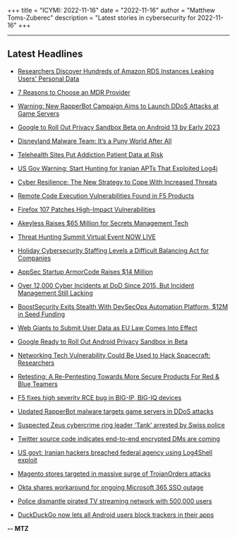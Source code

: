 +++
title = "ICYMI: 2022-11-16"
date = "2022-11-16"
author = "Matthew Toms-Zuberec"
description = "Latest stories in cybersecurity for 2022-11-16"
+++

---------------------------------------------------------------------------
## Latest Headlines
- [Researchers Discover Hundreds of Amazon RDS Instances Leaking Users' Personal Data](https://thehackernews.com/2022/11/researchers-discover-hundreds-of-amazon.html)

- [7 Reasons to Choose an MDR Provider](https://thehackernews.com/2022/11/7-reasons-to-choose-mdr-provider.html)

- [Warning: New RapperBot Campaign Aims to Launch DDoS Attacks at Game Servers](https://thehackernews.com/2022/11/warning-new-rapperbot-campaign-aims-to.html)

- [Google to Roll Out Privacy Sandbox Beta on Android 13 by Early 2023](https://thehackernews.com/2022/11/google-to-roll-out-privacy-sandbox-beta.html)

- [Disneyland Malware Team: It’s a Puny World After All](https://krebsonsecurity.com/2022/11/disneyland-malware-team-its-a-puny-world-after-all/)

- [Telehealth Sites Put Addiction Patient Data at Risk](https://www.wired.com/story/substance-abuse-telehealth-privacy-tracking-tech/)

- [US Gov Warning: Start Hunting for Iranian APTs That Exploited Log4j](https://www.securityweek.com/us-gov-warning-start-hunting-iranian-apts-exploited-log4j)

- [Cyber Resilience: The New Strategy to Cope With Increased Threats](https://www.securityweek.com/cyber-resilience-new-strategy-cope-increased-threats)

- [Remote Code Execution Vulnerabilities Found in F5 Products](https://www.securityweek.com/remote-code-execution-vulnerabilities-found-f5-products)

- [Firefox 107 Patches High-Impact Vulnerabilities](https://www.securityweek.com/firefox-107-patches-high-impact-vulnerabilities)

- [Akeyless Raises $65 Million for Secrets Management Tech](https://www.securityweek.com/akeyless-raises-65-million-secrets-management-tech)

- [Threat Hunting Summit Virtual Event NOW LIVE](https://www.securityweek.com/threat-hunting-summit-virtual-event-now-live)

- [Holiday Cybersecurity Staffing Levels a Difficult Balancing Act for Companies](https://www.securityweek.com/holiday-cybersecurity-staffing-levels-difficult-balancing-act-companies)

- [AppSec Startup ArmorCode Raises $14 Million](https://www.securityweek.com/appsec-startup-armorcode-raises-14-million)

- [Over 12,000 Cyber Incidents at DoD Since 2015, But Incident Management Still Lacking](https://www.securityweek.com/over-12000-cyber-incidents-dod-2015-incident-management-still-lacking)

- [BoostSecurity Exits Stealth With DevSecOps Automation Platform, $12M in Seed Funding](https://www.securityweek.com/boostsecurity-exits-stealth-devsecops-automation-platform-12m-seed-funding)

- [Web Giants to Submit User Data as EU Law Comes Into Effect](https://www.securityweek.com/web-giants-submit-user-data-eu-law-comes-effect)

- [Google Ready to Roll Out Android Privacy Sandbox in Beta](https://www.securityweek.com/google-ready-roll-out-android-privacy-sandbox-beta)

- [Networking Tech Vulnerability Could Be Used to Hack Spacecraft: Researchers](https://www.securityweek.com/networking-tech-vulnerability-could-be-used-hack-spacecraft-researchers)

- [Retesting: A Re-Pentesting Towards More Secure Products For Red & Blue Teamers](https://cybersecuritynews.com/retesting/)

- [F5 fixes high severity RCE bug in BIG-IP, BIG-IQ devices](https://portswigger.net/daily-swig/f5-fixes-high-severity-rce-bug-in-big-ip-big-iq-devices)

- [Updated RapperBot malware targets game servers in DDoS attacks](https://www.bleepingcomputer.com/news/security/updated-rapperbot-malware-targets-game-servers-in-ddos-attacks/)

- [Suspected Zeus cybercrime ring leader ‘Tank’ arrested by Swiss police](https://www.bleepingcomputer.com/news/security/suspected-zeus-cybercrime-ring-leader-tank-arrested-by-swiss-police/)

- [Twitter source code indicates end-to-end encrypted DMs are coming](https://www.bleepingcomputer.com/news/security/twitter-source-code-indicates-end-to-end-encrypted-dms-are-coming/)

- [US govt: Iranian hackers breached federal agency using Log4Shell exploit](https://www.bleepingcomputer.com/news/security/us-govt-iranian-hackers-breached-federal-agency-using-log4shell-exploit/)

- [Magento stores targeted in massive surge of TrojanOrders attacks](https://www.bleepingcomputer.com/news/security/magento-stores-targeted-in-massive-surge-of-trojanorders-attacks/)

- [Okta shares workaround for ongoing Microsoft 365 SSO outage](https://www.bleepingcomputer.com/news/technology/okta-shares-workaround-for-ongoing-microsoft-365-sso-outage/)

- [Police dismantle pirated TV streaming network with 500,000 users](https://www.bleepingcomputer.com/news/technology/police-dismantle-pirated-tv-streaming-network-with-500-000-users/)

- [DuckDuckGo now lets all Android users block trackers in their apps](https://www.bleepingcomputer.com/news/security/duckduckgo-now-lets-all-android-users-block-trackers-in-their-apps/)

**-- MTZ**
